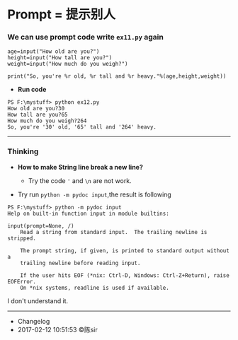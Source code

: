 # Prompt = 提示别人


### **We can use prompt code write `ex11.py` again**

```
age=input("How old are you?")
height=input("How tall are you?")
weight=input("How much do you weigh?")

print("So, you're %r old, %r tall and %r heavy."%(age,height,weight))
```

- **Run code**

```
PS F:\mystuff> python ex12.py
How old are you?30
How tall are you?65
How much do you weigh?264
So, you're '30' old, '65' tall and '264' heavy.
```

***

### **Thinking**

- **How to make String line break a new line?**
    - Try the code `'` and `\n` are not work.

- Try run `python -m pydoc input`,the result is following
```
PS F:\mystuff> python -m pydoc input
Help on built-in function input in module builtins:

input(prompt=None, /)
    Read a string from standard input.  The trailing newline is stripped.

    The prompt string, if given, is printed to standard output without a
    trailing newline before reading input.

    If the user hits EOF (*nix: Ctrl-D, Windows: Ctrl-Z+Return), raise EOFError.
    On *nix systems, readline is used if available.
```
I don't understand it.

***
- Changelog
- 2017-02-12 10:51:53 ©陈sir
